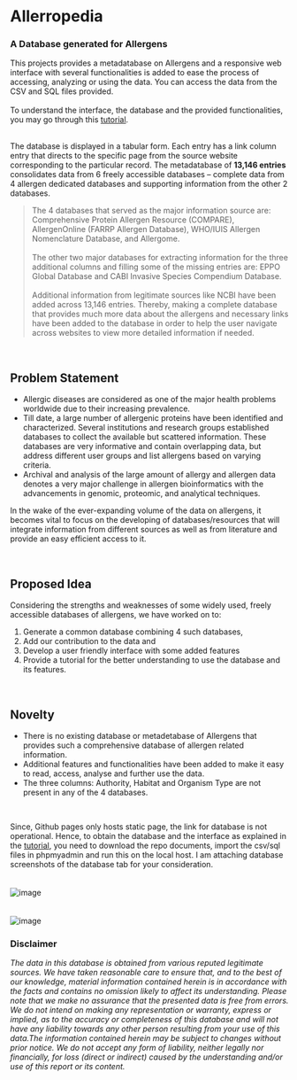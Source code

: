 # Allerropedia
### A Database generated for Allergens

This projects provides a metadatabase on Allergens and a responsive web interface with several functionalities is added to ease the process of accessing, analyzing or using the data. You can access the data from the CSV and SQL files provided. <br/> <br/>
To understand the interface, the database and the provided functionalities, you may go through this [tutorial](https://maitreyeepaliwal.github.io/Alleropedia-Database-for-Allergens/tutorial.html). <br/> <br/>

The database is displayed in a tabular form. Each entry has a link column entry that directs to the specific page from the source website corresponding to the particular record. The metadatabase of **13,146 entries** consolidates data from 6 freely accessible databases – complete data from 4 allergen dedicated databases and supporting information from the other 2 databases. 
> The 4 databases that served as the major information source are: Comprehensive Protein Allergen Resource (COMPARE), AllergenOnline (FARRP Allergen Database), WHO/IUIS Allergen Nomenclature Database, and Allergome. <br/> <br/> The other two major databases for extracting information for the three additional columns and filling some of the missing entries are: EPPO Global Database and	CABI Invasive Species Compendium Database. <br/> <br/> Additional information from legitimate sources like NCBI have been added across 13,146 entries. Thereby, making a complete database that provides much more data about the allergens and necessary links have been added to the database in order to help the user navigate across websites to view more detailed information if needed.
<br/>

## Problem Statement
* Allergic diseases are considered as one of the major health problems worldwide due to their increasing prevalence. 
* Till date, a large number of allergenic proteins have been identified and characterized. 
Several institutions and research groups established databases to collect the available but scattered information. These databases are very informative and contain overlapping data, but address different user groups and list allergens based on varying criteria. 
* Archival and analysis of the large amount of allergy and allergen data denotes a very major challenge in allergen bioinformatics with the advancements in genomic, proteomic, and analytical techniques. 

In the wake of the ever-expanding volume of the data on allergens, it becomes vital to focus on the developing of databases/resources that will integrate information from different sources as well as from literature and provide an easy efficient access to it.

<br/>

## Proposed Idea 
Considering the strengths and weaknesses of some widely used, freely accessible databases of allergens, we have worked on to:
1. Generate a common database combining 4 such databases, 
1. Add our contribution to the data and 
1. Develop a user friendly interface with some added features
1. Provide a tutorial for the better understanding to use the database and its features.
<br/>

## Novelty
*	There is no existing database or metadetabase of Allergens that provides such a comprehensive database of allergen related information. 
*	Additional features and functionalities have been added to make it easy to read, access, analyse and further use the data.
*	The three columns:  Authority, Habitat and Organism Type are not present in any of the 4 databases.  
<br/>

Since, Github pages only hosts static page, the link for database is not operational. Hence, to obtain the database and the interface as explained in the [tutorial](https://maitreyeepaliwal.github.io/Alleropedia-Database-for-Allergens/tutorial.html), you need to download the repo documents, import the csv/sql files in phpmyadmin and run this on the local host.
I am attaching database screenshots of the database tab for your consideration.
<br/><br/><br/>
![image](https://user-images.githubusercontent.com/65955491/120426835-732c7d80-c38e-11eb-9c66-c4e59309d635.png)
<br/><br/><br/>
![image](https://user-images.githubusercontent.com/65955491/120426891-8a6b6b00-c38e-11eb-94b1-ac4a96842609.png)

### Disclaimer
*The data in this database is obtained from various reputed legitimate sources. We have taken reasonable care to ensure that, and to the best of our knowledge, material information contained herein is in accordance with the facts and contains no omission likely to affect its understanding. Please note that we make no assurance that the presented data is free from errors. We do not intend on making any representation or warranty, express or implied, as to the accuracy or completeness of this database and will not have any liability towards any other person resulting from your use of this data.The information contained herein may be subject to changes without prior notice. We do not accept any form of liability, neither legally nor financially, for loss (direct or indirect) caused by the understanding and/or use of this report or its content.*

